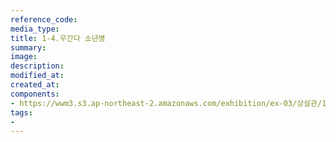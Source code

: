 ```yaml
---
reference_code:
media_type:
title: 1-4.우간다 소년병
summary:
image:
description:
modified_at:
created_at:
components:
- https://wwm3.s3.ap-northeast-2.amazonaws.com/exhibition/ex-03/상설관/1-4.우간다+소년병.tif
tags:
-
---
```


